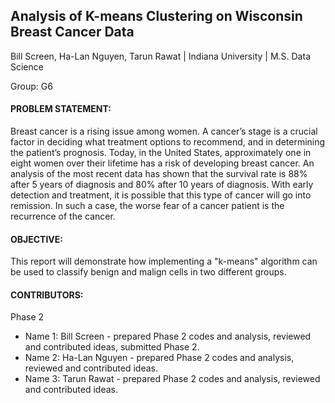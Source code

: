 ## Analysis of K-means Clustering on Wisconsin Breast Cancer Data

Bill Screen, Ha-Lan Nguyen, Tarun Rawat | Indiana University | M.S. Data Science

Group: G6

#### PROBLEM STATEMENT: 
Breast cancer is a rising issue among women. A cancer’s stage is a crucial factor in deciding what treatment options to recommend, and in determining the patient’s prognosis. Today, in the United States, approximately one in eight women over their lifetime has a risk of developing breast cancer. An analysis of the most recent data has shown that the survival rate is 88% after 5 years of diagnosis and 80% after 10 years of diagnosis. With early detection and treatment, it is possible that this type of cancer will go into remission. In such a case, the worse fear of a cancer patient is the recurrence of the cancer.

#### OBJECTIVE: 
This report will demonstrate how implementing a "k-means" algorithm can be used to classify benign and malign cells in two different groups.

#### CONTRIBUTORS:
Phase 2
- Name 1: Bill Screen - prepared Phase 2 codes and analysis, reviewed and contributed ideas, submitted Phase 2.
- Name 2: Ha-Lan Nguyen - prepared Phase 2 codes and analysis, reviewed and contributed ideas.
- Name 3: Tarun Rawat - prepared Phase 2 codes and analysis, reviewed and contributed ideas.
